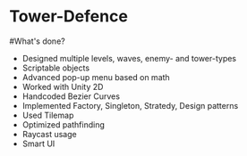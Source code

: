 # Tower-Defence

#What's done?

- Designed multiple levels, waves, enemy- and tower-types
- Scriptable objects
- Advanced pop-up menu based on math
- Worked with Unity 2D
- Handcoded Bezier Curves
- Implemented Factory, Singleton, Stratedy, Design patterns
- Used Tilemap
- Optimized pathfinding
- Raycast usage
- Smart UI
